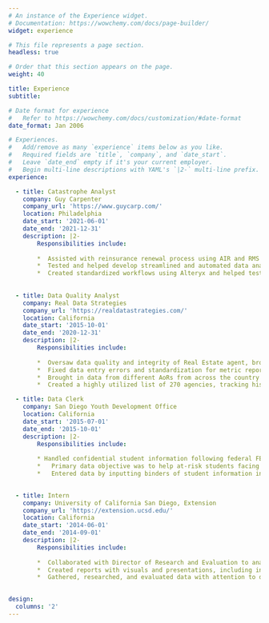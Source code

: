 ```yaml
---
# An instance of the Experience widget.
# Documentation: https://wowchemy.com/docs/page-builder/
widget: experience

# This file represents a page section.
headless: true

# Order that this section appears on the page.
weight: 40

title: Experience
subtitle:

# Date format for experience
#   Refer to https://wowchemy.com/docs/customization/#date-format
date_format: Jan 2006

# Experiences.
#   Add/remove as many `experience` items below as you like.
#   Required fields are `title`, `company`, and `date_start`.
#   Leave `date_end` empty if it's your current employer.
#   Begin multi-line descriptions with YAML's `|2-` multi-line prefix.
experience:

  - title: Catastrophe Analyst
    company: Guy Carpenter
    company_url: 'https://www.guycarp.com/'
    location: Philadelphia
    date_start: '2021-06-01'
    date_end: '2021-12-31'
    description: |2-
        Responsibilities include:
        
        *  Assisted with reinsurance renewal process using AIR and RMS reinsurance software as well as MS office applications, SQL server, and R
        *  Tested and helped develop streamlined and automated data analysis processes
        *  Created standardized workflows using Alteryx and helped test different reinsurance parameters
       
        
  - title: Data Quality Analyst
    company: Real Data Strategies
    company_url: 'https://realdatastrategies.com/'
    location: California
    date_start: '2015-10-01'
    date_end: '2020-12-31'
    description: |2-
        Responsibilities include:
        
        *  Oversaw data quality and integrity of Real Estate agent, broker and, Multiple Listing Services information in Access
        *  Fixed data entry errors and standardization for metric reports given to the industry and updated internal referencing databases
        *  Brought in data from different AoRs from across the country to clean and standardize
        *  Created a highly utilized list of 270 agencies, tracking historical contact information as well as acquisition, mergers, dissolutions, and location

  - title: Data Clerk
    company: San Diego Youth Development Office
    location: California
    date_start: '2015-07-01'
    date_end: '2015-10-01'
    description: |2-
        Responsibilities include:
        
        * Handled confidential student information following federal FERPA guidelines
        *   Primary data objective was to help at-risk students facing difficulties at home, finding where the students were and what programs we could use to help them out
        *   Entered data by inputting binders of student information into Microsoft Excel sheets, handing off to director to inform organization’s mission and agenda
        

  - title: Intern
    company: University of California San Diego, Extension
    company_url: 'https://extension.ucsd.edu/'
    location: California
    date_start: '2014-06-01'
    date_end: '2014-09-01'
    description: |2-
        Responsibilities include:
        
        *  Collaborated with Director of Research and Evaluation to analyze student surveys using Qualtrics
        *  Created reports with visuals and presentations, including industry and employment trends
        *  Gathered, researched, and evaluated data with attention to detail

        
design:
  columns: '2'
---
```

